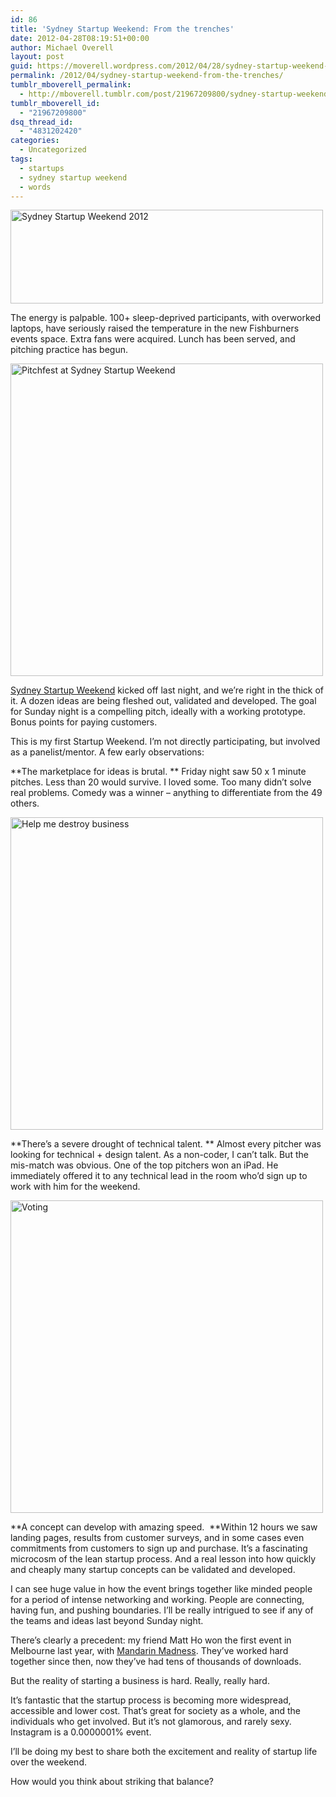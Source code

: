 ```yaml
---
id: 86
title: 'Sydney Startup Weekend: From the trenches'
date: 2012-04-28T08:19:51+00:00
author: Michael Overell
layout: post
guid: https://moverell.wordpress.com/2012/04/28/sydney-startup-weekend-from-the-trenches
permalink: /2012/04/sydney-startup-weekend-from-the-trenches/
tumblr_mboverell_permalink:
  - http://mboverell.tumblr.com/post/21967209800/sydney-startup-weekend-from-the-trenches
tumblr_mboverell_id:
  - "21967209800"
dsq_thread_id:
  - "4831202420"
categories:
  - Uncategorized
tags:
  - startups
  - sydney startup weekend
  - words
---
```

<img align="middle" alt="Sydney Startup Weekend 2012" height="150" src="https://i2.wp.com/40.media.tumblr.com/tumblr_m36jm2T8bJ1r5o6bio1_500.jpg?resize=500%2C150" width="500" data-recalc-dims="1" />

The energy is palpable. 100+ sleep-deprived participants, with overworked laptops, have seriously raised the temperature in the new Fishburners events space. Extra fans were acquired. Lunch has been served, and pitching practice has begun.

<img align="middle" alt="Pitchfest at Sydney Startup Weekend" height="500" src="https://i2.wp.com/41.media.tumblr.com/tumblr_m36k5gxY2a1r5o6bio1_500.jpg?resize=500%2C500" width="500" data-recalc-dims="1" />

<a href="http://sydney.startupweekend.org/" title="Sydney Startup Weekend" target="_blank">Sydney Startup Weekend</a> kicked off last night, and we&rsquo;re right in the thick of it. A dozen ideas are being fleshed out, validated and developed. The goal for Sunday night is a compelling pitch, ideally with a working prototype. Bonus points for paying customers.

This is my first Startup Weekend. I&rsquo;m not directly participating, but involved as a panelist/mentor. A few early observations:<!-- more -->

**The marketplace for ideas is brutal. ** Friday night saw 50 x 1 minute pitches. Less than 20 would survive. I loved some. Too many didn&rsquo;t solve real problems. Comedy was a winner &#8211; anything to differentiate from the 49 others. 

<img align="middle" alt="Help me destroy business" height="500" src="https://i2.wp.com/36.media.tumblr.com/tumblr_m36jtmybvn1r5o6bio1_500.jpg?resize=500%2C500" width="500" data-recalc-dims="1" />

**There&rsquo;s a severe drought of technical talent. ** Almost every pitcher was looking for technical + design talent. As a non-coder, I can&rsquo;t talk. But the mis-match was obvious. One of the top pitchers won an iPad. He immediately offered it to any technical lead in the room who&rsquo;d sign up to work with him for the weekend.

<img align="middle" alt="Voting" height="500" src="https://i1.wp.com/40.media.tumblr.com/tumblr_m36juyvnQn1r5o6bio1_500.jpg?resize=500%2C500" width="500" data-recalc-dims="1" />

**A concept can develop with amazing speed.  **Within 12 hours we saw landing pages, results from customer surveys, and in some cases even commitments from customers to sign up and purchase. It&rsquo;s a fascinating microcosm of the lean startup process. And a real lesson into how quickly and cheaply many startup concepts can be validated and developed.

I can see huge value in how the event brings together like minded people for a period of intense networking and working. People are connecting, having fun, and pushing boundaries. I&rsquo;ll be really intrigued to see if any of the teams and ideas last beyond Sunday night. 

There&rsquo;s clearly a precedent: my friend Matt Ho won the first event in Melbourne last year, with <a href="http://mandarinmadness.com/" title="Mandarin Madness" target="_blank">Mandarin Madness</a>. They&rsquo;ve worked hard together since then, now they&rsquo;ve had tens of thousands of downloads.

But the reality of starting a business is hard. Really, really hard.

It&rsquo;s fantastic that the startup process is becoming more widespread, accessible and lower cost. That&rsquo;s great for society as a whole, and the individuals who get involved. But it&rsquo;s not glamorous, and rarely sexy. Instagram is a 0.0000001% event.

I&rsquo;ll be doing my best to share both the excitement and reality of startup life over the weekend. 

How would you think about striking that balance?
